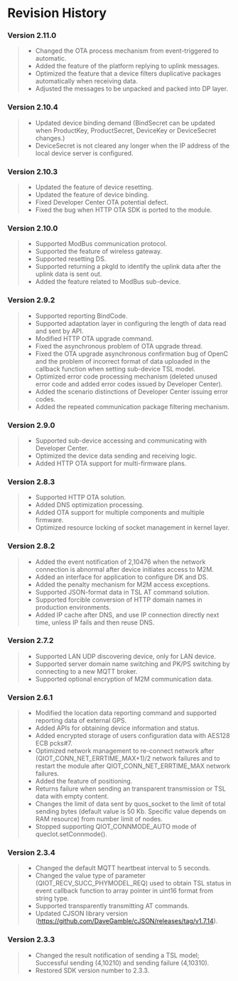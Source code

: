 # Revision History

### Version 2.11.0
>* Changed the OTA process mechanism from event-triggered to automatic.
>* Added the feature of the platform replying to uplink messages.
>* Optimized the feature that a device filters duplicative packages automatically when receiving data.
>* Adjusted the messages to be unpacked and packed into DP layer.

### Version 2.10.4
>* Updated device binding demand (BindSecret can be updated when ProductKey, ProductSecret, DeviceKey or DeviceSecret changes.)
>* DeviceSecret is not cleared any longer when the IP address of the local device server is configured.

### __Version 2.10.3__

>* Updated the feature of device resetting.
>* Updated the feature of device binding.
>* Fixed Developer Center OTA potential defect.
>* Fixed the bug when HTTP OTA SDK is ported to the module.

### __Version 2.10.0__

>* Supported ModBus communication protocol.
>* Supported the feature of wireless gateway.
>* Supported resetting DS.
>* Supported returning a pkgId to identify the uplink data after the uplink data is sent out.
>* Added the feature related to ModBus sub-device.

### __Version 2.9.2__

>* Supported reporting BindCode.
>* Supported adaptation layer in configuring the length of data read and sent by API.
>* Modified HTTP OTA upgrade command.
>* Fixed the asynchronous problem of OTA upgrade thread.
>* Fixed the OTA upgrade asynchronous confirmation bug of OpenC and the problem of incorrect format of data uploaded in the callback function when setting sub-device TSL model.
>* Optimized error code processing mechanism (deleted unused error code and added error codes issued by Developer Center).
>* Added the scenario distinctions of Developer Center issuing error codes.
>* Added the repeated communication package filtering mechanism.

### __Version 2.9.0__

>* Supported sub-device accessing and communicating with Developer Center.
>* Optimized the device data sending and receiving logic.
>* Added HTTP OTA support for multi-firmware plans.

### __Version 2.8.3__

>* Supported  HTTP OTA solution.
>* Added DNS optimization processing.  
>* Added OTA support for multiple components and multiple firmware.
>* Optimized resource locking of socket management in kernel layer.

### __Version 2.8.2__

>* Added the event notification of 2,10476 when the network connection is abnormal after device initiates access to M2M.
>* Added an interface for application to configure DK and DS.
>* Added the penalty mechanism for M2M access exceptions.  
>* Supported JSON-format data in TSL AT command solution. 
>* Supported forcible conversion of HTTP domain names in production environments.
>* Added IP cache after DNS, and use IP connection directly next time, unless IP fails and then reuse DNS.

### __Version 2.7.2__

>* Supported LAN UDP discovering device, only for LAN device.
>* Supported server domain name switching and PK/PS switching by connecting to a new MQTT broker.
>* Supported optional encryption of M2M communication data.

### __Version 2.6.1__

>* Modified the location data reporting command and supported reporting data of external GPS.
>* Added APIs for obtaining device information and status.
>* Added encrypted storage of users configuration data with AES128 ECB pcks#7.
>* Optimized network management to re-connect network after (QIOT_CONN_NET_ERRTIME_MAX+1)/2 network failures and to restart the module after QIOT_CONN_NET_ERRTIME_MAX network failures. 
>* Added the feature of positioning. 
>* Returns failure when sending an transparent transmission or TSL data with empty content.  
>* Changes the limit of data sent by quos_socket to the limit of total sending bytes (default value is 50 Kb. Specific value depends on RAM resource) from number limit of nodes.
>* Stopped supporting QIOT_CONNMODE_AUTO mode of quecIot.setConnmode(). 

### __Version 2.3.4__

>* Changed the default MQTT heartbeat interval to 5 seconds. 
>* Changed the value type of parameter (QIOT_RECV_SUCC_PHYMODEL_REQ) used to obtain TSL status in event callback function to array pointer in uint16 format from string type.
>* Supported transparently transmitting AT commands. 
>* Updated CJSON library version (https://github.com/DaveGamble/cJSON/releases/tag/v1.7.14).

### __Version 2.3.3__

>* Changed the result notification of sending a TSL model; Successful sending (4,10210) and sending failure (4,10310).  
>* Restored SDK version number to 2.3.3.